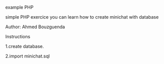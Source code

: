 example PHP

simple PHP exercice you can learn how to create minichat with database 

Author: Ahmed Bouzguenda

Instructions

1.create database.

2.import minichat.sql
